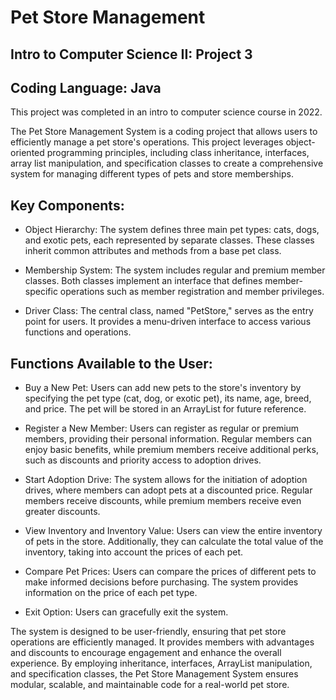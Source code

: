 # Pet Store Management
## Intro to Computer Science II: Project 3

## Coding Language: Java

This project was completed in an intro to computer science course in 2022.

The Pet Store Management System is a coding project that allows users to efficiently manage a pet store's operations. This project leverages object-oriented programming principles, including class inheritance, interfaces, array list manipulation, and specification classes to create a comprehensive system for managing different types of pets and store memberships.

## Key Components:

- Object Hierarchy: The system defines three main pet types: cats, dogs, and exotic pets, each represented by separate classes. These classes inherit common attributes and methods from a base pet class.

- Membership System: The system includes regular and premium member classes. Both classes implement an interface that defines member-specific operations such as member registration and member privileges.

- Driver Class: The central class, named "PetStore," serves as the entry point for users. It provides a menu-driven interface to access various functions and operations.

## Functions Available to the User:

- Buy a New Pet: Users can add new pets to the store's inventory by specifying the pet type (cat, dog, or exotic pet), its name, age, breed, and price. The pet will be stored in an ArrayList for future reference.

- Register a New Member: Users can register as regular or premium members, providing their personal information. Regular members can enjoy basic benefits, while premium members receive additional perks, such as discounts and priority access to adoption drives.

- Start Adoption Drive: The system allows for the initiation of adoption drives, where members can adopt pets at a discounted price. Regular members receive discounts, while premium members receive even greater discounts.

- View Inventory and Inventory Value: Users can view the entire inventory of pets in the store. Additionally, they can calculate the total value of the inventory, taking into account the prices of each pet.

- Compare Pet Prices: Users can compare the prices of different pets to make informed decisions before purchasing. The system provides information on the price of each pet type.

- Exit Option: Users can gracefully exit the system.

The system is designed to be user-friendly, ensuring that pet store operations are efficiently managed. It provides members with advantages and discounts to encourage engagement and enhance the overall experience. By employing inheritance, interfaces, ArrayList manipulation, and specification classes, the Pet Store Management System ensures modular, scalable, and maintainable code for a real-world pet store.
